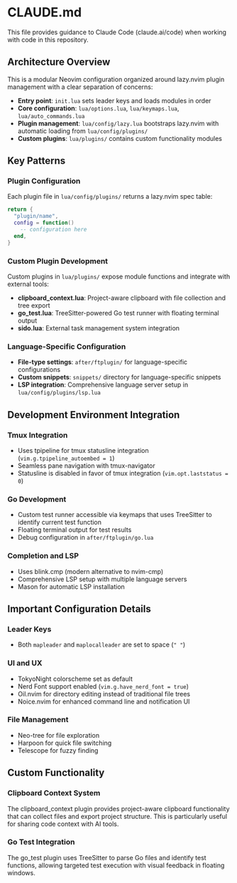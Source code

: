 # CLAUDE.md

This file provides guidance to Claude Code (claude.ai/code) when working with code in this repository.

## Architecture Overview

This is a modular Neovim configuration organized around lazy.nvim plugin management with a clear separation of concerns:

- **Entry point**: `init.lua` sets leader keys and loads modules in order
- **Core configuration**: `lua/options.lua`, `lua/keymaps.lua`, `lua/auto_commands.lua`
- **Plugin management**: `lua/config/lazy.lua` bootstraps lazy.nvim with automatic loading from `lua/config/plugins/`
- **Custom plugins**: `lua/plugins/` contains custom functionality modules

## Key Patterns

### Plugin Configuration
Each plugin file in `lua/config/plugins/` returns a lazy.nvim spec table:
```lua
return {
  "plugin/name",
  config = function()
    -- configuration here
  end,
}
```

### Custom Plugin Development
Custom plugins in `lua/plugins/` expose module functions and integrate with external tools:
- **clipboard_context.lua**: Project-aware clipboard with file collection and tree export
- **go_test.lua**: TreeSitter-powered Go test runner with floating terminal output
- **sido.lua**: External task management system integration

### Language-Specific Configuration
- **File-type settings**: `after/ftplugin/` for language-specific configurations
- **Custom snippets**: `snippets/` directory for language-specific snippets
- **LSP integration**: Comprehensive language server setup in `lua/config/plugins/lsp.lua`

## Development Environment Integration

### Tmux Integration
- Uses tpipeline for tmux statusline integration (`vim.g.tpipeline_autoembed = 1`)
- Seamless pane navigation with tmux-navigator
- Statusline is disabled in favor of tmux integration (`vim.opt.laststatus = 0`)

### Go Development
- Custom test runner accessible via keymaps that uses TreeSitter to identify current test function
- Floating terminal output for test results
- Debug configuration in `after/ftplugin/go.lua`

### Completion and LSP
- Uses blink.cmp (modern alternative to nvim-cmp)
- Comprehensive LSP setup with multiple language servers
- Mason for automatic LSP installation

## Important Configuration Details

### Leader Keys
- Both `mapleader` and `maplocalleader` are set to space (`" "`)

### UI and UX
- TokyoNight colorscheme set as default
- Nerd Font support enabled (`vim.g.have_nerd_font = true`)
- Oil.nvim for directory editing instead of traditional file trees
- Noice.nvim for enhanced command line and notification UI

### File Management
- Neo-tree for file exploration
- Harpoon for quick file switching
- Telescope for fuzzy finding

## Custom Functionality

### Clipboard Context System
The clipboard_context plugin provides project-aware clipboard functionality that can collect files and export project structure. This is particularly useful for sharing code context with AI tools.

### Go Test Integration
The go_test plugin uses TreeSitter to parse Go files and identify test functions, allowing targeted test execution with visual feedback in floating windows.